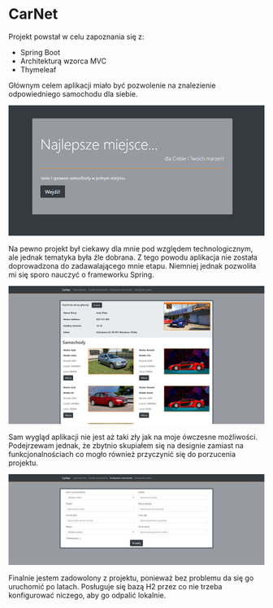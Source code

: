CarNet
======

Projekt powstał w celu zapoznania się z:
- Spring Boot
- Architekturą wzorca MVC
- Thymeleaf

Głównym celem aplikacji miało być pozwolenie na znalezienie odpowiedniego samochodu dla siebie.

![Ekran główny aplikacji](/assets/images/heading.png)
 
Na pewno projekt był ciekawy dla mnie pod względem technologicznym, ale jednak tematyka była źle dobrana.
Z tego powodu aplikacja nie została doprowadzona do zadawalającego mnie etapu.
Niemniej jednak pozwoliła mi się sporo nauczyć o frameworku Spring.

![Podgląd na samochody wybranego dealera](/assets/images/car_dealer.png)

Sam wygląd aplikacji nie jest aż taki zły jak na moje ówczesne możliwości.
Podejrzewam jednak, że zbytnio skupiałem się na designie zamiast na funkcjonalnościach co mogło również przyczynić się
do porzucenia projektu. 

![Podgląd na formularz dodawania samochodu](/assets/images/car_form.png)

Finalnie jestem zadowolony z projektu, ponieważ bez problemu da się go uruchomić po latach. Posługuje się bazą
H2 przez co nie trzeba konfigurować niczego, aby go odpalić lokalnie.